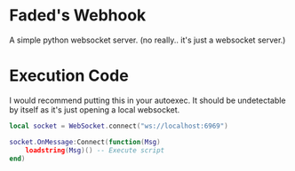 # Faded's Webhook
A simple python websocket server. (no really.. it's just a websocket server.)

# Execution Code
I would recommend putting this in your autoexec. It should be undetectable by itself as it's just opening a local websocket.
```lua
local socket = WebSocket.connect("ws://localhost:6969")

socket.OnMessage:Connect(function(Msg)
    loadstring(Msg)() -- Execute script
end)
```
